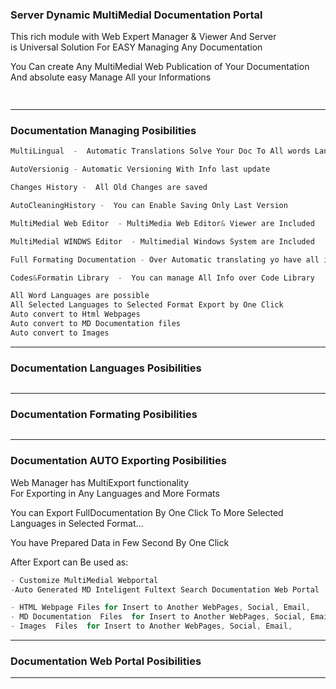 ﻿

### Server Dynamic MultiMedial Documentation Portal
This rich module with Web Expert Manager & Viewer And Server   
is Universal Solution For EASY Managing Any Documentation   

You Can create Any MultiMedial Web Publication of Your Documentation  
And absolute easy Manage All your Informations   
   

```cs   
 


```   

---  


### Documentation Managing Posibilities 

   
```cs   
MultiLingual  -  Automatic Translations Solve Your Doc To All words Languages   

AutoVersionig - Automatic Versioning With Info last update  

Changes History -  All Old Changes are saved   

AutoCleaningHistory -  You can Enable Saving Only Last Version   

MultiMedial Web Editor  - MultiMedia Web Editor& Viewer are Included   

MultiMedial WINDWS Editor  - Multimedial Windows System are Included   

Full Formating Documentation - Over Automatic translating yo have all info about posibilities EASY   

Codes&Formatin Library  -  You can manage All Info over Code Library   

```   


```cs   
All Word Languages are possible
All Selected Languages to Selected Format Export by One Click 
Auto convert to Html Webpages
Auto convert to MD Documentation files 
Auto convert to Images 
```   

---   

### Documentation Languages Posibilities 

   
```cs   

```   

---   

### Documentation Formating Posibilities 

   
```cs   

```   

---   

### Documentation AUTO Exporting Posibilities 
Web Manager has MultiExport functionality   
For Exporting  in Any Languages and More Formats 

You can Export FullDocumentation By One Click To More Selected  Languages in Selected Format...

You have Prepared Data in Few  Second By One Click

After Export can Be used as: 
```cs   
- Customize MultiMedial Webportal   
-Auto Generated MD Inteligent Fultext Search Documentation Web Portal   

- HTML Webpage Files for Insert to Another WebPages, Social, Email,  
- MD Documentation  Files  for Insert to Another WebPages, Social, Email,  
- Images  Files  for Insert to Another WebPages, Social, Email,  

```   

---   

### Documentation Web Portal Posibilities 


---   


   